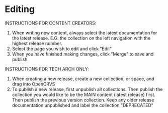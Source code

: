 # Editing

INSTRUCTIONS FOR CONTENT CREATORS:

1. When writing new content, always select the latest documentation for the latest release. E.G. the collection on the left navigation with the highest release number.
2. Select the page you wish to edit and click "Edit"
3. When you have finished making changes, click "Merge" to save and publish.



INSTRUCTIONS FOR TECH ARCH ONLY:

1. When creating a new release, create a new collection, or space, and drag into OpenCRVS
2. To publish a new release, first unpublish all collections.  Then publish the collection you would like to be the MAIN content (latest release) first.  Then publish the previous version collection.  Keep any older release documentation unpublished and label the collection "DEPRECATED"
